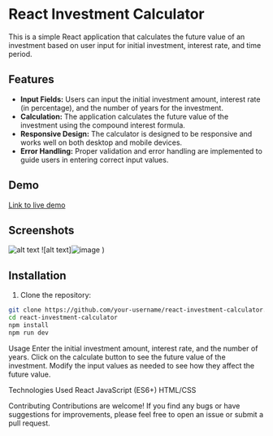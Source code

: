 # React Investment Calculator

This is a simple React application that calculates the future value of an investment based on user input for initial investment, interest rate, and time period.

## Features

- **Input Fields:** Users can input the initial investment amount, interest rate (in percentage), and the number of years for the investment.
- **Calculation:** The application calculates the future value of the investment using the compound interest formula.
- **Responsive Design:** The calculator is designed to be responsive and works well on both desktop and mobile devices.
- **Error Handling:** Proper validation and error handling are implemented to guide users in entering correct input values.

## Demo

[Link to live demo](https://dolevtabibi.github.io/react-investment-calculator/)

## Screenshots

![alt text](![image](https://github.com/dolevtabibi/react-investment-calculator/assets/88586308/62675b75-6f6b-4ca4-9a96-bb927e5c956b)
)
![alt text]![image](https://github.com/dolevtabibi/react-investment-calculator/assets/88586308/2fbcc8bf-5b1b-4161-b701-0f661ea940c1)
)

## Installation

1. Clone the repository:

```bash
git clone https://github.com/your-username/react-investment-calculator.git
cd react-investment-calculator
npm install
npm run dev
```
Usage
Enter the initial investment amount, interest rate, and the number of years.
Click on the calculate button to see the future value of the investment.
Modify the input values as needed to see how they affect the future value.

Technologies Used
React
JavaScript (ES6+)
HTML/CSS

Contributing
Contributions are welcome! If you find any bugs or have suggestions for improvements, please feel free to open an issue or submit a pull request.
